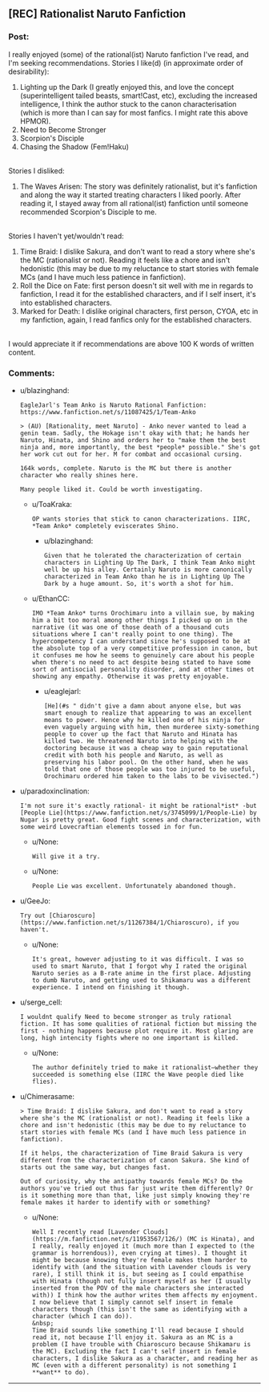 ## [REC] Rationalist Naruto Fanfiction

### Post:

I really enjoyed (some) of the rational(ist) Naruto fanfiction I've read, and I'm seeking recommendations. Stories I like(d) (in approximate order of desirability):   

1. Lighting up the Dark (I greatly enjoyed this, and love the concept (superintelligent tailed beasts, smart!Cast, etc), excluding the increased intelligence, I think the author stuck to the canon characterisation (which is more than I can say for most fanfics. I might rate this above HPMOR).  
2. Need to Become Stronger  
3. Scorpion's Disciple  
4. Chasing the Shadow (Fem!Haku)   

&nbsp;   
Stories I disliked:  

1. The Waves Arisen: The story was definitely rationalist, but it's fanfiction and along the way it started treating characters I liked poorly. After reading it, I stayed away from all rational(ist) fanfiction until someone recommended Scorpion's Disciple to me.     
  
&nbsp;   
Stories I haven't yet/wouldn't read:      

1. Time Braid: I dislike Sakura, and don't want to read a story where she's the MC (rationalist or not). Reading it feels like a chore and isn't hedonistic (this may be due to my reluctance to start stories with female MCs (and I have much less patience in fanfiction).     
2. Roll the Dice on Fate: first person doesn't sit well with me in regards to fanfiction, I read it for the established characters, and if I self insert, it's into established characters.   
3. Marked for Death: I dislike original characters, first person, CYOA, etc in my fanfiction, again, I read fanfics only for the established characters.    

&nbsp;   
I would appreciate it if recommendations are above 100 K words of written content.   

### Comments:

- u/blazinghand:
  ```
  EagleJarl's Team Anko is Naruto Rational Fanfiction: https://www.fanfiction.net/s/11087425/1/Team-Anko

  > (AU) [Rationality, meet Naruto] - Anko never wanted to lead a genin team. Sadly, the Hokage isn't okay with that; he hands her Naruto, Hinata, and Shino and orders her to "make them the best ninja and, more importantly, the best *people* possible." She's got her work cut out for her. M for combat and occasional cursing.

  164k words, complete. Naruto is the MC but there is another character who really shines here.

  Many people liked it. Could be worth investigating.
  ```

  - u/ToaKraka:
    ```
    OP wants stories that stick to canon characterizations. IIRC, *Team Anko* completely eviscerates Shino.
    ```

    - u/blazinghand:
      ```
      Given that he tolerated the characterization of certain characters in Lighting Up The Dark, I think Team Anko might well be up his alley. Certainly Naruto is more canonically characterized in Team Anko than he is in Lighting Up The Dark by a huge amount. So, it's worth a shot for him.
      ```

  - u/EthanCC:
    ```
    IMO *Team Anko* turns Orochimaru into a villain sue, by making him a bit too moral among other things I picked up on in the narrative (it was one of those death of a thousand cuts situations where I can't really point to one thing). The hypercompetency I can understand since he's supposed to be at the absolute top of a very competitive profession in canon, but it confuses me how he seems to genuinely care about his people when there's no need to act despite being stated to have some sort of antisocial personality disorder, and at other times ot showing any empathy. Otherwise it was pretty enjoyable.
    ```

    - u/eaglejarl:
      ```
      [He](#s " didn't give a damn about anyone else, but was smart enough to realize that appearing to was an excellent means to power. Hence why he killed one of his ninja for even vaguely arguing with him, then murderee sixty-something people to cover up the fact that Naruto and Hinata has killed two. He threatened Naruto into helping with the doctoring because it was a cheap way to gain reputational credit with both his people and Naruto, as well as preserving his labor pool. On the other hand, when he was told that one of those people was too injured to be useful, Orochimaru ordered him taken to the labs to be vivisected.")
      ```

- u/paradoxinclination:
  ```
  I'm not sure it's exactly rational- it might be rational*ist* -but [People Lie](https://www.fanfiction.net/s/3745099/1/People-Lie) by Nugar is pretty great. Good fight scenes and characterization, with some weird Lovecraftian elements tossed in for fun.
  ```

  - u/None:
    ```
    Will give it a try.
    ```

  - u/None:
    ```
    People Lie was excellent. Unfortunately abandoned though.
    ```

- u/GeeJo:
  ```
  Try out [Chiaroscuro](https://www.fanfiction.net/s/11267384/1/Chiaroscuro), if you haven't.
  ```

  - u/None:
    ```
    It's great, however adjusting to it was difficult. I was so used to smart Naruto, that I forgot why I rated the original Naruto series as a B-rate anime in the first place. Adjusting to dumb Naruto, and getting used to Shikamaru was a different experience. I intend on finishing it though.
    ```

- u/serge_cell:
  ```
  I wouldnt qualify Need to become stronger as truly rational fiction. It has some qualities of rational fiction but missing the first - nothing happens because plot require it. Most glaring are long, high intencity fights where no one important is killed.
  ```

  - u/None:
    ```
    The author definitely tried to make it rationalist—whether they succeeded is something else (IIRC the Wave people died like flies).
    ```

- u/Chimerasame:
  ```
  > Time Braid: I dislike Sakura, and don't want to read a story where she's the MC (rationalist or not). Reading it feels like a chore and isn't hedonistic (this may be due to my reluctance to start stories with female MCs (and I have much less patience in fanfiction).

  If it helps, the characterization of Time Braid Sakura is very different from the characterization of canon Sakura. She kind of starts out the same way, but changes fast.

  Out of curiosity, why the antipathy towards female MCs? Do the authors you've tried out thus far just write them differently? Or is it something more than that, like just simply knowing they're female makes it harder to identify with or something?
  ```

  - u/None:
    ```
    Well I recently read [Lavender Clouds](https://m.fanfiction.net/s/11953567/126/) (MC is Hinata), and I really, really enjoyed it (much more than I expected to (the grammar is horrendous)), even crying at times). I thought it might be because knowing they're female makes them harder to identify with (and the situation with Lavender clouds is very rare), I still think it is, but seeing as I could empathise with Hinata (though not fully insert myself as her (I usually inserted from the POV of the male characters she interacted with)) I think how the author writes them affects my enjoyment. I now believe that I simply cannot self insert in female characters though (this isn't the same as identifying with a character (which I can do)).     
    &nbsp;   
    Time Braid sounds like something I'll read because I should read it, not because I'll enjoy it. Sakura as an MC is a problem (I have trouble with Chiaroscuro because Shikamaru is the MC). Excluding the fact I can't self insert in female characters, I dislike Sakura as a character, and reading her as MC (even with a different personality) is not something I **want** to do).
    ```

---

